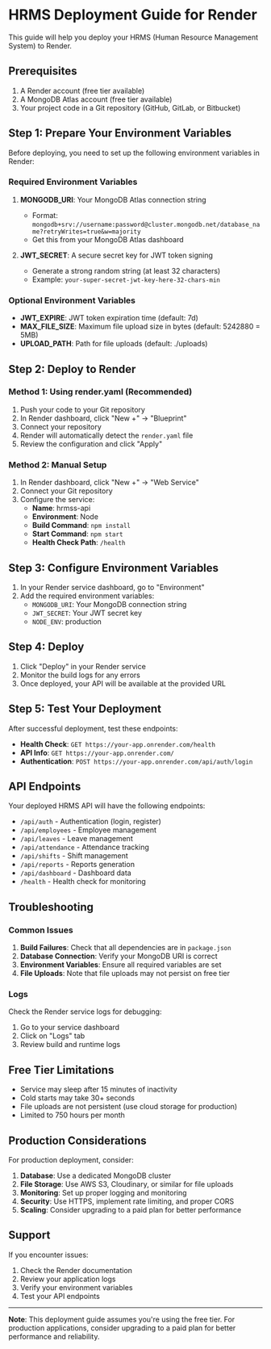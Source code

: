 # HRMS Deployment Guide for Render

This guide will help you deploy your HRMS (Human Resource Management System) to Render.

## Prerequisites

1. A Render account (free tier available)
2. A MongoDB Atlas account (free tier available)
3. Your project code in a Git repository (GitHub, GitLab, or Bitbucket)

## Step 1: Prepare Your Environment Variables

Before deploying, you need to set up the following environment variables in Render:

### Required Environment Variables

1. **MONGODB_URI**: Your MongoDB Atlas connection string
   - Format: `mongodb+srv://username:password@cluster.mongodb.net/database_name?retryWrites=true&w=majority`
   - Get this from your MongoDB Atlas dashboard

2. **JWT_SECRET**: A secure secret key for JWT token signing
   - Generate a strong random string (at least 32 characters)
   - Example: `your-super-secret-jwt-key-here-32-chars-min`

### Optional Environment Variables

- **JWT_EXPIRE**: JWT token expiration time (default: 7d)
- **MAX_FILE_SIZE**: Maximum file upload size in bytes (default: 5242880 = 5MB)
- **UPLOAD_PATH**: Path for file uploads (default: ./uploads)

## Step 2: Deploy to Render

### Method 1: Using render.yaml (Recommended)

1. Push your code to your Git repository
2. In Render dashboard, click "New +" → "Blueprint"
3. Connect your repository
4. Render will automatically detect the `render.yaml` file
5. Review the configuration and click "Apply"

### Method 2: Manual Setup

1. In Render dashboard, click "New +" → "Web Service"
2. Connect your Git repository
3. Configure the service:
   - **Name**: hrmss-api
   - **Environment**: Node
   - **Build Command**: `npm install`
   - **Start Command**: `npm start`
   - **Health Check Path**: `/health`

## Step 3: Configure Environment Variables

1. In your Render service dashboard, go to "Environment"
2. Add the required environment variables:
   - `MONGODB_URI`: Your MongoDB connection string
   - `JWT_SECRET`: Your JWT secret key
   - `NODE_ENV`: production

## Step 4: Deploy

1. Click "Deploy" in your Render service
2. Monitor the build logs for any errors
3. Once deployed, your API will be available at the provided URL

## Step 5: Test Your Deployment

After successful deployment, test these endpoints:

- **Health Check**: `GET https://your-app.onrender.com/health`
- **API Info**: `GET https://your-app.onrender.com/`
- **Authentication**: `POST https://your-app.onrender.com/api/auth/login`

## API Endpoints

Your deployed HRMS API will have the following endpoints:

- `/api/auth` - Authentication (login, register)
- `/api/employees` - Employee management
- `/api/leaves` - Leave management
- `/api/attendance` - Attendance tracking
- `/api/shifts` - Shift management
- `/api/reports` - Reports generation
- `/api/dashboard` - Dashboard data
- `/health` - Health check for monitoring

## Troubleshooting

### Common Issues

1. **Build Failures**: Check that all dependencies are in `package.json`
2. **Database Connection**: Verify your MongoDB URI is correct
3. **Environment Variables**: Ensure all required variables are set
4. **File Uploads**: Note that file uploads may not persist on free tier

### Logs

Check the Render service logs for debugging:
1. Go to your service dashboard
2. Click on "Logs" tab
3. Review build and runtime logs

## Free Tier Limitations

- Service may sleep after 15 minutes of inactivity
- Cold starts may take 30+ seconds
- File uploads are not persistent (use cloud storage for production)
- Limited to 750 hours per month

## Production Considerations

For production deployment, consider:

1. **Database**: Use a dedicated MongoDB cluster
2. **File Storage**: Use AWS S3, Cloudinary, or similar for file uploads
3. **Monitoring**: Set up proper logging and monitoring
4. **Security**: Use HTTPS, implement rate limiting, and proper CORS
5. **Scaling**: Consider upgrading to a paid plan for better performance

## Support

If you encounter issues:

1. Check the Render documentation
2. Review your application logs
3. Verify your environment variables
4. Test your API endpoints

---

**Note**: This deployment guide assumes you're using the free tier. For production applications, consider upgrading to a paid plan for better performance and reliability.
